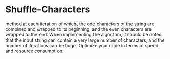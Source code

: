# Shuffle-Characters
method at each iteration of which, the odd characters of the string are combined and wrapped to its beginning, and the even characters are wrapped to the end. When implementing the algorithm, it should be noted that the input string can contain a very large number of characters, and the number of iterations can be huge. Optimize your code in terms of speed and resource consumption.
